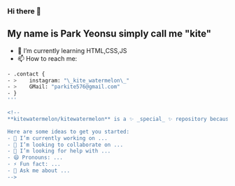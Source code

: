 ### Hi there 👋
## My name is Park Yeonsu simply call me "kite"

- 🌱 I’m currently learning HTML,CSS,JS
- 📫 How to reach me: 
```bash
- .contact {
- >    instagram: "\_kite_watermelon\_"
- >    GMail: "parkite576@gmail.com"
- }
'''

<!--
**kitewatermelon/kitewatermelon** is a ✨ _special_ ✨ repository because its `README.md` (this file) appears on your GitHub profile.

Here are some ideas to get you started:
- 🔭 I’m currently working on ...
- 👯 I’m looking to collaborate on ...
- 🤔 I’m looking for help with ...
- 😄 Pronouns: ...
- ⚡ Fun fact: ...
- 💬 Ask me about ...
-->
